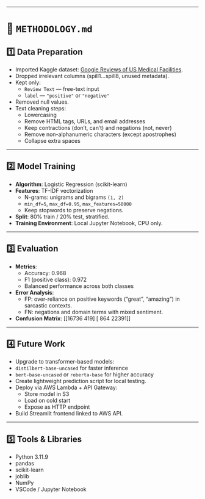
---

# 📄 `METHODOLOGY.md`


## 1️⃣ Data Preparation
- Imported Kaggle dataset: [Google Reviews of US Medical Facilities]("https://www.kaggle.com/datasets/cgrowe96/google-reviews-of-us-medical-facilities").
- Dropped irrelevant columns (spill1…spill8, unused metadata).
- Kept only:
  - `Review Text` — free-text input
  - `label` — `"positive"` or `"negative"`
- Removed null values.
- Text cleaning steps:
  - Lowercasing
  - Remove HTML tags, URLs, and email addresses
  - Keep contractions (don’t, can’t) and negations (not, never)
  - Remove non-alphanumeric characters (except apostrophes)
  - Collapse extra spaces

---

## 2️⃣ Model Training
- **Algorithm**: Logistic Regression (scikit-learn)
- **Features**: TF-IDF vectorization
  - N-grams: unigrams and bigrams `(1, 2)`
  - `min_df=5`, `max_df=0.95`, `max_features=50000`
  - Keep stopwords to preserve negations.
- **Split**: 80% train / 20% test, stratified.
- **Training Environment**: Local Jupyter Notebook, CPU only.

---

## 3️⃣ Evaluation
- **Metrics**:
  - Accuracy: 0.968
  - F1 (positive class): 0.972
  - Balanced performance across both classes
- **Error Analysis**:
  - FP: over-reliance on positive keywords (“great”, “amazing”) in sarcastic contexts.
  - FN: negations and domain terms with mixed sentiment.
- **Confusion Matrix**:
    [[16736 419]
    [ 864 22391]]


---

## 4️⃣ Future Work
- Upgrade to transformer-based models:
- `distilbert-base-uncased` for faster inference
- `bert-base-uncased` or `roberta-base` for higher accuracy
- Create lightweight prediction script for local testing.
- Deploy via AWS Lambda + API Gateway:
    - Store model in S3
    - Load on cold start
    - Expose as HTTP endpoint
- Build Streamlit frontend linked to AWS API.

---

## 5️⃣ Tools & Libraries
- Python 3.11.9
- pandas
- scikit-learn
- joblib
- NumPy
- VSCode / Jupyter Notebook

